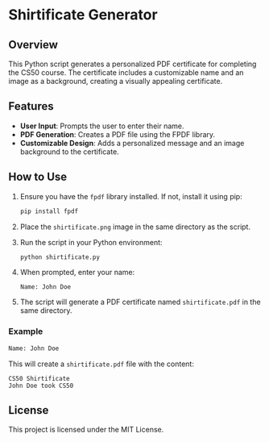 # Shirtificate Generator

## Overview

This Python script generates a personalized PDF certificate for completing the CS50 course. The certificate includes a customizable name and an image as a background, creating a visually appealing certificate.

## Features

- **User Input**: Prompts the user to enter their name.
- **PDF Generation**: Creates a PDF file using the FPDF library.
- **Customizable Design**: Adds a personalized message and an image background to the certificate.

## How to Use

1. Ensure you have the `fpdf` library installed. If not, install it using pip:

   ```bash
   pip install fpdf
   ```

2. Place the `shirtificate.png` image in the same directory as the script.

3. Run the script in your Python environment:

   ```bash
   python shirtificate.py
   ```

4. When prompted, enter your name:

   ```
   Name: John Doe
   ```

5. The script will generate a PDF certificate named `shirtificate.pdf` in the same directory.

### Example

```bash
Name: John Doe
```

This will create a `shirtificate.pdf` file with the content:

```
CS50 Shirtificate
John Doe took CS50
```

## License

This project is licensed under the MIT License.